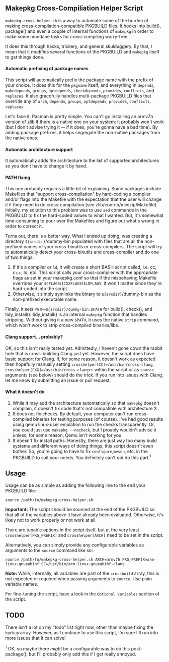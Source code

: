 ## Makepkg Cross-Compiliation Helper Script

`makepkg-cross-helper.sh` is a way to automate some of the burden of making cross-compilation-compatible PKGBUILD files. It hooks into build(), package() and even a couple of internal functions of `makepkg` in order to make some mundane tasks for cross-compiling worry-free.

It does this through hacks, trickery, and general skulduggery. By that, I mean that it modifies several functions of the PKGBUILD and `makepkg` itself to get things done.

#### Automatic prefixing of package names
This script will automatically prefix the package name with the prefix of your choice. It does this for the `pkgname` itself, and everything in `depends`, `makedepends`, `groups`, `optdepends`, `checkdepends`, `provides`, `conflicts`, and `replaces`. It also gracefully handles multi-package PKGBUILD files that override any of `arch`, `depends`, `groups`, `optdepends`, `provides`, `conflicts`, `replaces`.

Let's face it, Pacman is pretty simple. You can't go installing an armv7h version of zlib if there is a native one on your system: it probably won't work (but I don't advise trying it -- if it does, you're gonna have a bad time). By adding package prefixes, it helps segregate the non-native packages from the native ones.

#### Automatic architecture support
It automatically adds the architecture to the list of supported architectures so you don't have to change it by hand.

#### PATH fixing
This one probably requires a little bit of explaining. Some packages include Makefiles that "support cross-compilation" by hard-coding a compiler and/or flags into the Makefile with the expectation that the user will change it if they need to do cross-compilation (see zlib/contrib/minizip/Makefile). Initially, my solution to this problem was to use `sed` commands in the PKGBUILD to fix the hard-coded values to what I wanted. But, it's somewhat time-consuming to pour over the Makefiles and figure out what's wrong in order to correct it.

Turns out, there is a better way. What I ended up doing, was creating a directory `${srcdir}`/dummy-bin populated with files that are all the non-prefixed names of your cross-binutils or cross-compilers. The script will try to automatically detect your cross-binutils and cross-compiler and do one of two things:

1. If it's a compiler or `ld`, it will create a short BASH script called, i.e. cc, c++, ld, etc. This script calls your cross-compiler with the appropriate flags as set in your makepkg.conf so that if the misbehaving Makefile overrides your `$CFLAGS`/`$CXXFLAGS`/`$LDFLAGS`, it won't matter since they're hard-coded into the script.
2. Otherwise, it simply symlinks the binary to `${srcdir}`/dummy-bin as the non-prefixed executable name.

Finally, it sets `PATH=${srcdir}/dummy-bin:$PATH` for build(), check(), and tidy_install(). tidy_install() is an internal `makepkg` function that handles stripping. Without giving it a new `$PATH`, it uses the native `strip` command, which won't work to strip cross-compiled binaries/libs.

#### Clang support... probably?
OK, so this isn't really tested yet. Admittedly, I haven't gone down the rabbit hole that is cross-building Clang just yet. However, the script does have basic support for Clang. If, for some reason, it doesn't work as expected then hopefully manually setting `crosshelper[CC]=/usr/bin/cross-clang`, `crosshelper[CXX]=/usr/bin/cross-clang++` within the script or as `source` arguments (see below) should do the trick. If you run into issues with Clang, let me know by submitting an issue or pull request.

#### What it doesn't do
1. While it may add the architecture automatically so that `makepkg` doesn't complain, it doesn't fix code that's not compatible with architecture X.
2. It does not fix checks. By default, your computer can't run cross-compiled binaries for testing purposes (of course). I've had good results using qemu linux-user emulation to run the checks transparently. Or, you could just use `makepkg --nocheck`, but I proably wouldn't advise it unless, for some reason, Qemu isn't working for you.
3. It doesn't fix install paths. Honestly, there are just way too many build systems and different ways of doing things, this script doesn't even bother. So, you're going to have to fix `configure`,`meson`, etc. in the PKGBUILD to suit your needs. You definitely can't *not* do this part.<sup>1</sup>

## Usage
Usage can be as simple as adding the following line to the end your PKGBUILD file:

    source /path/to/makepkg-cross-helper.sh

**Important:** The script should be sourced at the end of the PKGBUILD so that all of the variables above it have already been evaluated. Otherwise, it's likely not to work properly or not work at all.

There are tunable options in the script itself, but at the very least `crosshelper[PKG_PREFIX]` and `crosshelper[ARCH]` need to be set in the script.

Alternatively, you can simply provide any configurable variables as arguments to the `source` command like so:

    source /path/to/makepkg-cross-helper.sh ARCH=armv7h PKG_PREFIX=arm-linux-gnueabihf CC=/usr/bin/arm-linux-gnueabihf-clang

**Note:** While, internally, all variables are part of the `crossbuild` array, this is not expected or required when passing arguments to `source`. Use plain variable names.

For fine-tuning the script, have a look in the `Optional variables` section of the script.

## TODO
There isn't a lot on my "todo" list right now, other than maybe fixing the `backup` array. However, as I continue to use this script, I'm sure I'll run into more issues that it can solve!

<sup>1</sup> OK, so maybe there *might* be a configurable way to do this post-package(), but I'll probably only add this if I get really annoyed.
